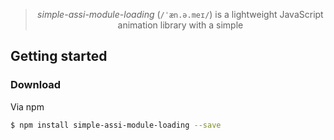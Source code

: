 <blockquote align="center">
  <em>simple-assi-module-loading</em> (<code>/ˈæn.ə.meɪ/</code>) is a lightweight JavaScript animation library with a simple
</blockquote>

## Getting started

### Download

Via npm

```bash
$ npm install simple-assi-module-loading --save
```
